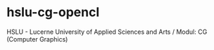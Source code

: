 # hslu-cg-opencl
HSLU - Lucerne University of Applied Sciences and Arts / Modul: CG (Computer Graphics)

